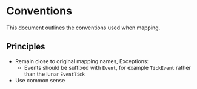 # Conventions

This document outlines the conventions used when mapping.

## Principles
- Remain close to original mapping names, Exceptions:
  - Events should be suffixed with `Event`, for example `TickEvent` rather than the lunar `EventTick`
- Use common sense


